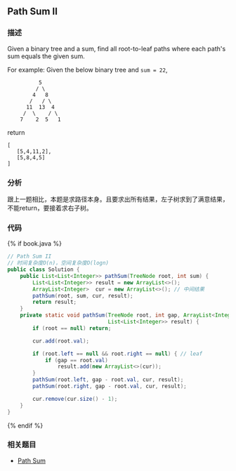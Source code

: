 ## Path Sum II


### 描述

Given a binary tree and a sum, find all root-to-leaf paths where each path's sum equals the given sum.

For example:
Given the below binary tree and `sum = 22`,

```
          5
         / \
        4   8
       /   / \
      11  13  4
     /  \    / \
    7    2  5   1
```

return

```
[
   [5,4,11,2],
   [5,8,4,5]
]
```


### 分析

跟上一题相比，本题是求路径本身。且要求出所有结果，左子树求到了满意结果，不能return，要接着求右子树。

### 代码

{% if book.java %}
```java
// Path Sum II
// 时间复杂度O(n)，空间复杂度O(logn)
public class Solution {
    public List<List<Integer>> pathSum(TreeNode root, int sum) {
        List<List<Integer>> result = new ArrayList<>();
        ArrayList<Integer>  cur = new ArrayList<>(); // 中间结果
        pathSum(root, sum, cur, result);
        return result;
    }
    private static void pathSum(TreeNode root, int gap, ArrayList<Integer> cur,
                                List<List<Integer>> result) {
        if (root == null) return;

        cur.add(root.val);

        if (root.left == null && root.right == null) { // leaf
            if (gap == root.val)
                result.add(new ArrayList<>(cur));
        }
        pathSum(root.left, gap - root.val, cur, result);
        pathSum(root.right, gap - root.val, cur, result);

        cur.remove(cur.size() - 1);
    }
}
```
{% endif %}

### 相关题目


* [Path Sum](path-sum.md)
